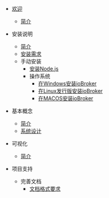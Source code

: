 * [欢迎](_zh-cn/)
  * [简介](_zh-cn/intro/)

* 安装说明
  * [简介](_zh-cn/install/)
  * [安装需求](_zh-cn/install/requirements)
  * 手动安装
    * [安装Node.js](_zh-cn/install/nodejs)
    * 操作系统
      * [在Windows安装ioBroker](_zh-cn/install/windows)
      * [在Linux发行版安装ioBroker](_zh-cn/install/linux)
      * [在MACOS安装ioBroker](_zh-cn/install/macos)

* 基本概念
  * [简介](_zh-cn/basics/README)
  * [系统设计](_zh-cn/basics/architecture)

* 可视化
  * [简介](_zh-cn/viz/)

* 项目支持
  * 完善文档
    * [文档格式要求](_zh-cn/community/styleguidedoc)